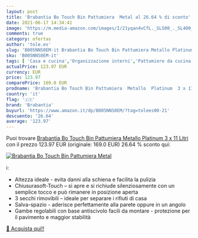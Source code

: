 ```yaml
---
layout: post
title: 'Brabantia Bo Touch Bin Pattumiera  Metal al 26.64 % di sconto'
date: 2021-06-17 14:34:41
image: 'https://m.media-amazon.com/images/I/21yqan4vCfL._SL500_._SL400_.jpg'
comments: true
category: ofertas
author: 'tole.es'
slug: 'B005NNS0EM-it Brabantia Bo Touch Bin Pattumiera Metallo Platinum 3 x 11...'
sku: 'B005NNS0EM-it'
tags: [ 'Casa e cucina','Organizzazione interni','Pattumiere da cucina','Rifiuti e riciclaggio','brabantia', ]
actualPrice: 123.97 EUR
currency: EUR
price: 123.97
comparePrice: 169.0 EUR
prodname: 'Brabantia Bo Touch Bin Pattumiera  Metallo  Platinum  3 x 11 Litri'
country: 'it'
flag: '🇮🇹'
brand: 'Brabantia'
buyurl: 'https://www.amazon.it/dp/B005NNS0EM/?tag=tolees00-21'
descuento: '26.64'
average: '123.97'
---
```


Puoi trovare [Brabantia Bo Touch Bin Pattumiera  Metallo  Platinum  3 x 11 Litri](https://www.amazon.it/dp/B005NNS0EM/?tag=tolees00-21) con il prezzo 123.97 EUR (originale: 169.0 EUR) 26.64 % sconto qui:

[![Brabantia Bo Touch Bin Pattumiera  Metal](https://m.media-amazon.com/images/I/21yqan4vCfL._SL500_._SL400_.jpg)](https://www.amazon.it/dp/B005NNS0EM/?tag=tolees00-21)

ℹ️:

- Altezza ideale - evita danni alla schiena e facilita la pulizia
- Chiusurasoft-Touch – si apre e si richiude silenziosamente con un semplice tocco e può rimanere in posizione aperta
- 3 secchi rimovibili – ideale per separare i rifiuti di casa
- Salva-spazio - aderisce perfettamente alla parete oppure in un angolo
- Gambe regolabili con base antiscivolo facili da montare - protezione per il pavimento e maggior stabilità

[🛒 Acquista qui!!](https://www.amazon.it/dp/B005NNS0EM/?tag=tolees00-21)
